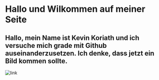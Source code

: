 # Hallo und Wilkommen auf meiner Seite
## Hallo, mein Name ist Kevin Koriath und ich versuche mich grade mit Github auseinanderzusetzen. Ich denke, dass jetzt ein Bild kommen sollte.
![link]([https://www.example.com](http://revenge1is1the1real1reason.tumblr.com/post/52123334425))
